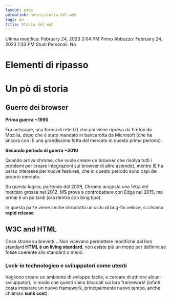 ```yaml
---
layout: page
permalink: notes/storia-del-web
tags: en
title: Storia del web
---
```


Ultima modifica: February 24, 2023 2:04 PM
Primo Abbozzo: February 24, 2023 1:33 PM
Studi Personali: No

# Elementi di ripasso

# Un pò di storia

## Guerre dei browser

**Prima guerra ~1995**

Fra netscape, una forma di rete (?) che poi viene ripresa da firefox da Mozilla, dopo che è stato mandato in bancarotta da Microsoft (che ha ancora con IE una grandissima fetta del mercato in questo primo periodo).

**Secondo periodo di guerra ~2010**

Quando arriva chrome, che vuole creare un browser che risolva tutti i problemi per creare integrazioni sui browser di altre aziende), mentre IE ha perso interesse per nuove features, che in questo periodo sono capi del proprio mercato.

Su questa logica, partendo dal 2009, Chrome acquista una fetta del mercato grossa nel 2012. M$ prova a controbattere con Edge nel 2015, ma ormai è un pò tardi (ora rientra con bing tipo).

In questa parte viene anche introdotto un ciclo di bug-fix veloce, si chiama **rapid release**

## W3C and HTML

Cose strane su brevetti… Non volevano permettere modifiche dal loro standard **HTML è un living standard**, non esiste più un modo per definire se fosse coerente allo standard o meno.

### Lock-in technologico e sviluppatori come utenti

Vogliono creare un ambiente di sviluppo facile, e cercare di attirare alcuni sviluppatori, in modo che questi siano bloccati sui loro framework! (infatti costa imparare un nuovo framework, principalmente nuovo tempo, anche chiamao **sunk cost**).